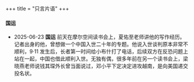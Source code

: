 +++
title = "只言片语"
+++

#### 国运

- 2025-06-23 **国运** 前天在摩尔空间读书会上，夏佑至老师讲他的写作经历。记者出身的他，曾想做一个中国入世二十年的专题。他说入世谈判原本非常不顺利，9·11 发生后，长者第一时间给小布什打了电话，后续双方在反恐问题上站在一起，中国也借此顺利入世。无独有偶，很多年前在另一个读书会上，梁晓燕老师说钱其琛外长曾当面说过，邓小平下定决定进攻越南，是向美国递交投名状。
